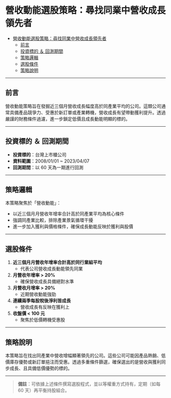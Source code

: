 
# 營收動能選股策略：尋找同業中營收成長領先者

- [營收動能選股策略：尋找同業中營收成長領先者](#營收動能選股策略尋找同業中營收成長領先者)
  - [前言](#前言)
  - [投資標的 ＆ 回測期間](#投資標的--回測期間)
  - [策略邏輯](#策略邏輯)
  - [選股條件](#選股條件)
  - [策略說明](#策略說明)

---

## 前言

營收動能策略旨在發掘近三個月營收成長幅度高於同產業平均的公司。這類公司通常具備產品競爭力、受惠於新訂單或產業轉機，營收成長有望帶動獲利提升。透過嚴謹的財務條件過濾，進一步鎖定低價且成長動能明顯的標的。

---

## 投資標的 ＆ 回測期間

- **投資標的**：台灣上市櫃公司
- **資料範圍**：2008/01/01 ~ 2023/04/07
- **回測期間**：以 60 天為一期進行回測

---

## 策略邏輯

本策略聚焦於「營收動能」：
- 以近三個月月營收年增率合計高於同產業平均為核心條件
- 強調同產業比較，排除產業景氣循環干擾
- 進一步加入獲利與價格條件，確保成長動能反映於獲利與股價

---

## 選股條件

1. **近三個月月營收年增率合計高於同行業組平均**
	- 代表公司營收成長動能領先同業
2. **月營收年增率 > 20%**
	- 確保營收成長具備絕對水準
3. **月營收月增率 > 20%**
	- 近期營收動能強勁
4. **連續兩季每股稅後淨利皆成長**
	- 營收成長有反映在獲利上
5. **收盤價 < 100 元**
	- 聚焦於低價轉機受惠股

---

## 策略說明

本策略旨在找出同產業中營收增幅顯著領先的公司。這些公司可能因產品熱銷、低價庫存優勢或新訂單挹注而受惠。透過多重條件篩選，確保選出的是營收與獲利同步成長、且具備低價優勢的標的。

---

> **備註**：可依據上述條件撰寫選股程式，並以等權重方式持有，定期（如每 60 天）再平衡持股組合。


